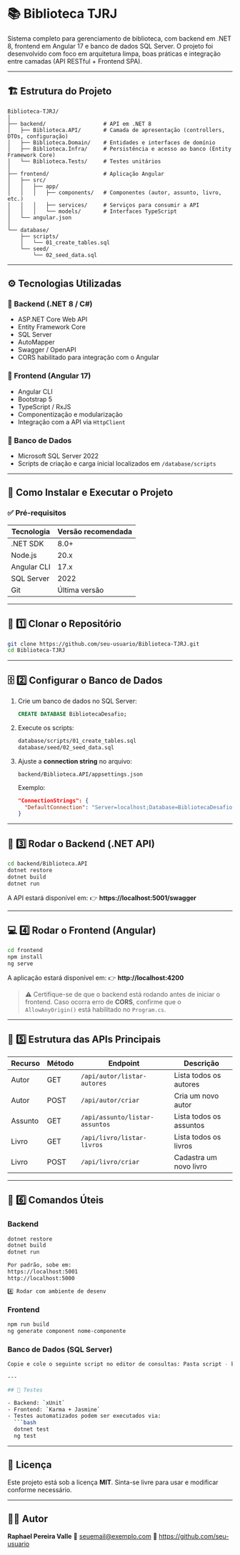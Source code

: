 # 📚 Biblioteca TJRJ

Sistema completo para gerenciamento de biblioteca, com backend em .NET 8, frontend em Angular 17 e banco de dados SQL Server.
O projeto foi desenvolvido com foco em arquitetura limpa, boas práticas e integração entre camadas (API RESTful + Frontend SPA).

---

## 🏗️ Estrutura do Projeto

```
Biblioteca-TJRJ/
│
├── backend/                  # API em .NET 8
│   ├── Biblioteca.API/       # Camada de apresentação (controllers, DTOs, configuração)
│   ├── Biblioteca.Domain/    # Entidades e interfaces de domínio
│   ├── Biblioteca.Infra/     # Persistência e acesso ao banco (Entity Framework Core)
│   └── Biblioteca.Tests/     # Testes unitários
│
├── frontend/                 # Aplicação Angular
│   ├── src/
│   │   ├── app/
│   │   │   ├── components/   # Componentes (autor, assunto, livro, etc.)
│   │   │   ├── services/     # Serviços para consumir a API
│   │   │   └── models/       # Interfaces TypeScript
│   └── angular.json
│
└── database/
    ├── scripts/
    │   └── 01_create_tables.sql
    └── seed/
        └── 02_seed_data.sql
```

---

## ⚙️ Tecnologias Utilizadas

### 🔹 Backend (.NET 8 / C#)
- ASP.NET Core Web API
- Entity Framework Core
- SQL Server
- AutoMapper
- Swagger / OpenAPI
- CORS habilitado para integração com o Angular

### 🔹 Frontend (Angular 17)
- Angular CLI
- Bootstrap 5
- TypeScript / RxJS
- Componentização e modularização
- Integração com a API via `HttpClient`

### 🔹 Banco de Dados
- Microsoft SQL Server 2022
- Scripts de criação e carga inicial localizados em `/database/scripts`

---

## 🚀 Como Instalar e Executar o Projeto

### ✅ Pré-requisitos

| Tecnologia | Versão recomendada |
|-------------|-------------------|
| .NET SDK | 8.0+ |
| Node.js | 20.x |
| Angular CLI | 17.x |
| SQL Server | 2022 |
| Git | Última versão |

---

## 🧩 1️⃣ Clonar o Repositório

```bash
git clone https://github.com/seu-usuario/Biblioteca-TJRJ.git
cd Biblioteca-TJRJ
```

---

## 🗄️ 2️⃣ Configurar o Banco de Dados

1. Crie um banco de dados no SQL Server:
   ```sql
   CREATE DATABASE BibliotecaDesafio;
   ```

2. Execute os scripts:
   ```bash
   database/scripts/01_create_tables.sql
   database/seed/02_seed_data.sql
   ```

3. Ajuste a **connection string** no arquivo:

   ```
   backend/Biblioteca.API/appsettings.json
   ```

   Exemplo:
   ```json
   "ConnectionStrings": {
     "DefaultConnection": "Server=localhost;Database=BibliotecaDesafio;User Id=usuario_biblioteca;Password=SenhaForte@2025!;Encrypt=False;"
   }
   ```

---

## 🧠 3️⃣ Rodar o Backend (.NET API)

```bash
cd backend/Biblioteca.API
dotnet restore
dotnet build
dotnet run
```

A API estará disponível em:
👉 **https://localhost:5001/swagger**

---

## 💻 4️⃣ Rodar o Frontend (Angular)

```bash
cd frontend
npm install
ng serve
```

A aplicação estará disponível em:
👉 **http://localhost:4200**

> ⚠️ Certifique-se de que o backend está rodando antes de iniciar o frontend.
> Caso ocorra erro de **CORS**, confirme que o `AllowAnyOrigin()` está habilitado no `Program.cs`.

---

## 🧩 5️⃣ Estrutura das APIs Principais

| Recurso | Método | Endpoint | Descrição |
|----------|---------|-----------|------------|
| Autor | GET | `/api/autor/listar-autores` | Lista todos os autores |
| Autor | POST | `/api/autor/criar` | Cria um novo autor |
| Assunto | GET | `/api/assunto/listar-assuntos` | Lista todos os assuntos |
| Livro | GET | `/api/livro/listar-livros` | Lista todos os livros |
| Livro | POST | `/api/livro/criar` | Cadastra um novo livro |

---

## 🧰 6️⃣ Comandos Úteis

### Backend
```bash
dotnet restore
dotnet build
dotnet run

Por padrão, sobe em:
https://localhost:5001
http://localhost:5000

4️⃣ Rodar com ambiente de desenv
```

### Frontend
```bash
npm run build
ng generate component nome-componente
```

### Banco de Dados (SQL Server)

```bash
Copie e cole o seguinte script no editor de consultas: Pasta script - biblioteca.sql

---

## 🧪 Testes

- Backend: `xUnit`
- Frontend: `Karma + Jasmine`
- Testes automatizados podem ser executados via:
  ```bash
  dotnet test
  ng test
  ```

---

## 📄 Licença

Este projeto está sob a licença **MIT**.
Sinta-se livre para usar e modificar conforme necessário.

---

## 👨‍💻 Autor

**Raphael Pereira Valle**
📧 seuemail@exemplo.com
🔗 https://github.com/seu-usuario
